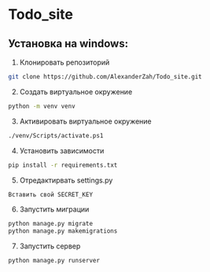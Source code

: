 # Todo_site

## Установка на windows:
1) Клонировать репозиторий 
```sh
git clone https://github.com/AlexanderZah/Todo_site.git
```
2) Создать виртуальное окружение
```sh
python -m venv venv
```

3) Активировать виртуальное окружение
```sh
./venv/Scripts/activate.ps1
```

4) Установить зависимости
```sh
pip install -r requirements.txt
```

5) Отредактирвать settings.py 
```sh
Вставить свой SECRET_KEY
```

6) Запустить миграции
```sh
python manage.py migrate
python manage.py makemigrations
```

7) Запустить сервер 
```sh
python manage.py runserver
```



